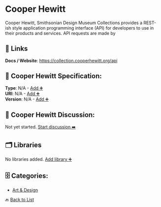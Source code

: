 # Cooper Hewitt

Cooper Hewitt, Smithsonian Design Museum Collections provides a REST-ish style application programming interface (API) for developers to use in their products and services. API requests are made by

##  🔗 Links
**Docs / Website**: https://collection.cooperhewitt.org/api

## 🧬 Cooper Hewitt Specification:
**Type**: N/A - [Add ➕](https://github.com/apis-list/apis-list/edit/main/apis.yaml#L4087)  
**URI**: N/A - [Add ➕](https://github.com/apis-list/apis-list/edit/main/apis.yaml#L4087)  
**Version**: N/A - [Add ➕](https://github.com/apis-list/apis-list/edit/main/apis.yaml#L4087)

## 💬 Cooper Hewitt Discussion:
Not yet started. [Start discussion ➡️](https://github.com/apis-list/apis-list/discussions/new)

## 🗂️ Libraries

No libraries added. [Add library ➕](https://github.com/apis-list/apis-list/edit/main/apis.yaml#L4087)    


## 🗄️ Categories:
- [Art & Design](https://github.com/apis-list/apis-list#art--design-)

🔙  [Back to List](https://github.com/apis-list/apis-list)
